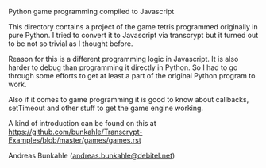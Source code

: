 Python game programming compiled to Javascript

This directory contains a project of the game tetris programmed originally in pure Python. I tried to convert it to 
Javascript via transcrypt but it turned out to be not so trivial as I thought before.

Reason for this is a different programming logic in Javascript. It is also harder to debug than programming it directly in Python. 
So I had to go through some efforts to get at least a part of the original Python program to work. 

Also if it comes to game programming it is good to know about callbacks, setTimeout and other stuff to get the game engine working.

A kind of introduction can be found on this at
https://github.com/bunkahle/Transcrypt-Examples/blob/master/games/games.rst

Andreas Bunkahle (andreas.bunkahle@debitel.net)
